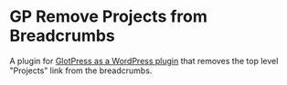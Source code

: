 # GP Remove Projects from Breadcrumbs
A plugin for [GlotPress as a WordPress plugin](https://github.com/GlotPress/GlotPress-WP) that removes the top level "Projects" link from the breadcrumbs.


